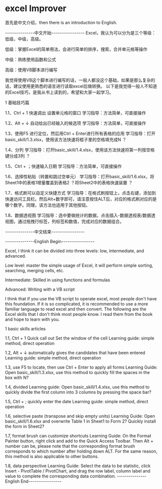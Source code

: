 # excel Improver
首先是中文介绍，then there is an introduction to English.

---------------中文开始-----------------
Excel，我认为可以分为是三个等级：低级，中级，高级。

低级：掌握Excel的简单用法，会进行简单的排序，搜索，合并单元格等操作

中级：熟练使用函数和公式

高级：使用VB脚本进行编写

我觉得使用VB这个脚本进行编写的话，一般人都没这个基础，如果是那么复杂的话，建议使用更熟悉的语言进行读取excel后做转换。
以下是我觉得一般人不知道的Excel技巧，是我从书上读到的，希望和大家一起学习。

1 基础技巧篇

1.1、Ctrl + 1  快速调出 设置单元格的窗口
学习指导：方法简单，可直接操作

1.2、Alt + ↓   自动给出已经输入的候选项
学习指导：方法简单，可直接操作

1.3、使用F5 进行定位，然后用Ctrl + Enter进行所有表格的应用
学习指导：打开basic_skill/1.3.xlsx，使用该方法快速将框子里的空格填充成N ？

1.4、分列
学习指导：打开basic_skill/1.4.xlsx，使用该方法快速将第一列按空格键分成3列 ？

1.5、Ctrl + ；快速输入日期
学习指导：方法简单，可直接操作

1.6、选择性粘贴（转置和跳过空单元）
学习指导：打开basic_skill/1.6.xlsx，将Sheet1中的表格1增量覆盖到表格2 ？将Sheet2中的表格快速装置 ？

1.7、格式刷可以自定义快捷方式
学习指导：在格式刷按钮上，点击右键，添加到快速访问工具栏。然后Alt+数字即可，请注意按住ALT后，对应的格式刷对应的是哪个数字。同理，该方法也适用于其他按钮。

1.8、数据透视图
学习指导：选中要做统计的数据，点击插入-数据透视表/数据透视图，通过拖拽行标签，列标签和数值，完成对应的数据组合。

---------------中文结束-----------------

---------------English Begin-----------------

Excel, I think it can be divided into three levels: low, intermediate, and advanced.

Low level: master the simple usage of Excel, it will perform simple sorting, searching, merging cells, etc.

Intermediate: Skilled in using functions and formulas

Advanced: Writing with a VB script

I think that if you  use the VB script to operate excel, most people don't have this foundation. If it is so complicated, it is recommended to use a more familiar language to read excel and then convert.
The following are the Excel skills that I don't think most people know. I read them from the book and hope to learn with you.

1 basic skills articles

1.1, Ctrl + 1 Quick call out Set the window of the cell
Learning guide: simple method, direct operation

1.2, Alt + ↓ automatically gives the candidates that have been entered
Learning guide: simple method, direct operation

1.3, use F5 to locate, then use Ctrl + Enter to apply all forms
Learning Guide: Open basic_skill/1.3.xlsx, use this method to quickly fill the spaces in the box with N?

1.4, divided
Learning guide: Open basic_skill/1.4.xlsx, use this method to quickly divide the first column into 3 columns by pressing the space bar?

1.5, Ctrl + ; quickly enter the date
Learning guide: simple method, direct operation

1.6, selective paste (transpose and skip empty units)
Learning Guide: Open basic_skill/1.6.xlsx and overwrite Table 1 in Sheet1 to Form 2? Quickly install the form in Sheet2?

1.7, format brush can customize shortcuts
Learning Guide: On the Format Painter button, right click and add to the Quick Access Toolbar. Then Alt + number can be, please note that the corresponding format brush corresponds to which number after holding down ALT. For the same reason, this method is also applicable to other buttons.

1.8, data perspective
Learning Guide: Select the data to be statistic, click Insert - PivotTable / PivotChart, and drag the row label, column label and value to complete the corresponding data combination.
---------------English End-----------------


